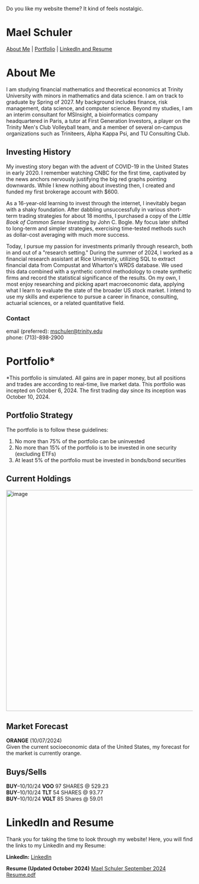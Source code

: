 Do you like my website theme? It kind of feels nostalgic.
# Mael Schuler
[About Me](#about-me) | 
[Portfolio](#portfolio) | 
[LinkedIn and Resume](#linkedin-and-resume)

# About Me
I am studying financial mathematics and theoretical economics at Trinity University with minors in mathematics and data science. I am on track to graduate by Spring of 2027. My background includes finance, risk management, data science, and computer science. Beyond my studies, I am an interim consultant for MSInsight, a bioinformatics company headquartered in Paris, a tutor at First Generation Investors, a player on the Trinity Men's Club Volleyball team, and a member of several on-campus organizations such as Triniteers, Alpha Kappa Psi, and TU Consulting Club.

## Investing History
My investing story began with the advent of COVID-19 in the United States in early 2020. I remember watching CNBC for the first time, captivated by the news anchors nervously justifying the big red graphs pointing downwards. While I knew nothing about investing then, I created and funded my first brokerage account with $600. 

As a 16-year-old learning to invest through the internet, I inevitably began with a shaky foundation. After dabbling unsuccessfully in various short-term trading strategies for about 18 months, I purchased a copy of the _Little Book of Common Sense Investing_ by John C. Bogle. My focus later shifted to long-term and simpler strategies, exercising time-tested methods such as dollar-cost averaging with much more success.

Today, I pursue my passion for investments primarily through research, both in and out of a "research setting." During the summer of 2024, I worked as a financial research assistant at Rice University, utilizing SQL to extract financial data from Compustat and Wharton's WRDS database. We used this data combined with a synthetic control methodology to create synthetic firms and record the statistical significance of the results. On my own, I most enjoy researching and picking apart macroeconomic data, applying what I learn to evaluate the state of the broader US stock market. I intend to use my skills and experience to pursue a career in finance, consulting, actuarial sciences, or a related quantitative field.

### Contact
email (preferred): mschuler@trinity.edu  
phone: (713)-898-2900

# Portfolio*
*This portfolio is simulated. All gains are in paper money, but all positions and trades are according to real-time, live market data. This portfolio was incepted on October 6, 2024. The first trading day since its inception was October 10, 2024.

## Portfolio Strategy
The portfolio is to follow these guidelines:
1. No more than 75% of the portfolio can be uninvested
2. No more than 15% of the portfolio is to be invested in one security (excluding ETFs)
3. At least 5% of the portfolio must be invested in bonds/bond securities

## Current Holdings
<img width="596" alt="image" src="https://github.com/user-attachments/assets/caa70b0a-6cd2-4957-940d-47ff5f100cd3">

## Market Forecast
**ORANGE** (10/07/2024)  
Given the current socioeconomic data of the United States, my forecast for the market is currently orange. 

## Buys/Sells
**BUY**–10/10/24 **VOO** 97 SHARES @ 529.23  
**BUY**–10/10/24 **TLT** 54 SHARES @ 93.77  
**BUY**–10/10/24 **VGLT** 85 Shares @ 59.01  

# LinkedIn and Resume
Thank you for taking the time to look through my website! Here, you will find the links to my LinkedIn and my Resume:

**LinkedIn:** [LinkedIn](https://www.linkedin.com/in/maelschuler/)

**Resume (Updated October 2024)** [Mael Schuler September 2024 Resume.pdf](https://github.com/user-attachments/files/17283581/Mael.Schuler.September.2024.Resume.pdf)

